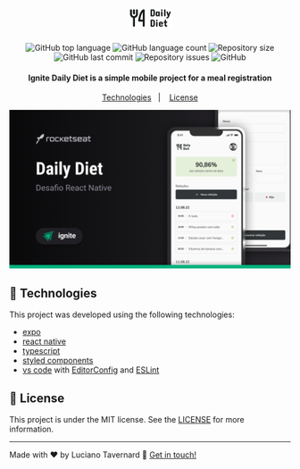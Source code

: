 <h1 align="center">
    <img alt="Ignite daily diet" src="./src/assets/logo.png" />
</h1>

<p align="center">
  <img alt="GitHub top language" src="https://img.shields.io/github/languages/top/lucianotavernard/ignite-native-daily-diet.svg">

  <img alt="GitHub language count" src="https://img.shields.io/github/languages/count/lucianotavernard/ignite-native-daily-diet.svg">

  <img alt="Repository size" src="https://img.shields.io/github/repo-size/lucianotavernard/ignite-native-daily-diet.svg">

  <img alt="GitHub last commit" src="https://img.shields.io/github/last-commit/lucianotavernard/ignite-native-daily-diet.svg">

  <img alt="Repository issues" src="https://img.shields.io/github/issues/lucianotavernard/ignite-native-daily-diet.svg">

  <img alt="GitHub" src="https://img.shields.io/github/license/lucianotavernard/ignite-native-daily-diet.svg">
</p>

<h4 align="center">
  Ignite Daily Diet is a simple mobile project for a meal registration
</h4>

<p align="center">
  <a href="#rocket-technologies">Technologies</a>&nbsp;&nbsp;&nbsp;|&nbsp;&nbsp;&nbsp;
  <a href="#memo-license">License</a>
</p>

<p align="center">
  <img alt="Screenshot" src=".github/screenshot.png">
</p>

## :rocket: Technologies

This project was developed using the following technologies:

- [expo](https://docs.expo.dev/)
- [react native](https://reactnative.dev/)
- [typescript](https://www.typescriptlang.org/)
- [styled components](https://styled-components.com/)
- [vs code][vscode] with [EditorConfig][vceditconfig] and [ESLint][vceslint]

## :memo: License

This project is under the MIT license. See the [LICENSE](https://github.com/lucianotavernard/ignite-native-daily-diet/blob/master/LICENSE) for more information.

---

Made with ♥ by Luciano Tavernard :wave: [Get in touch!](https://www.linkedin.com/in/luciano-tavernard/)

[vscode]: https://code.visualstudio.com/
[vceditconfig]: https://marketplace.visualstudio.com/items?itemName=EditorConfig.EditorConfig
[vceslint]: https://marketplace.visualstudio.com/items?itemName=dbaeumer.vscode-eslint
